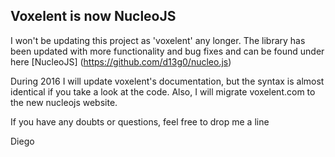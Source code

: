 ## Voxelent is now NucleoJS

I won't be updating this project as 'voxelent' any longer. The  library has been updated with more functionality and bug fixes
and can be found under here [NucleoJS] (https://github.com/d13g0/nucleo.js)

During 2016 I will update voxelent's documentation, but the syntax is almost identical if you take a look at the code. Also, I will migrate voxelent.com to the new nucleojs website.

If you have any doubts or questions, feel free to drop me a line

Diego


